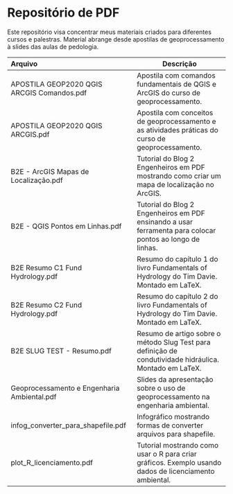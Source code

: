 # Repositório de PDF

Este repositório visa concentrar meus materiais criados para diferentes cursos e palestras. Material abrange desde apostilas de geoprocessamento à slides das aulas de pedologia.

| Arquivo | Descrição |
|:-----|-----------|
|APOSTILA GEOP2020 QGIS ARCGIS Comandos.pdf| Apostila com comandos fundamentais de QGIS e ArcGIS do curso de geoprocessamento.|
|APOSTILA GEOP2020 QGIS ARCGIS.pdf| Apostila com conceitos de geoprocessamento e as atividades práticas do curso de geoprocessamento.|
|B2E - ArcGIS Mapas de Localização.pdf| Tutorial do Blog 2 Engenheiros em PDF mostrando como criar um mapa de localização no ArcGIS.|
|B2E - QGIS Pontos em Linhas.pdf| Tutorial do Blog 2 Engenheiros em PDF ensinando a usar ferramenta para colocar pontos ao longo de linhas.|
|B2E Resumo C1 Fund Hydrology.pdf| Resumo do capítulo 1 do livro Fundamentals of Hydrology do Tim Davie. Montado em LaTeX.|
|B2E Resumo C2 Fund Hydrology.pdf| Resumo do capítulo 2 do livro Fundamentals of Hydrology do Tim Davie. Montado em LaTeX.|
|B2E SLUG TEST - Resumo.pdf| Resumo de artigo sobre o método Slug Test para definição de condutividade hidráulica. Montado em LaTeX.|
|Geoprocessamento e Engenharia Ambiental.pdf| Slides da apresentação sobre o uso de geoprocessamento na engenharia ambiental.|
|infog_converter_para_shapefile.pdf| Infográfico mostrando formas de converter arquivos para shapefile.|
|plot_R_licenciamento.pdf| Tutorial mostrando como usar o R para criar gráficos. Exemplo usando dados de licenciamento ambiental.|
